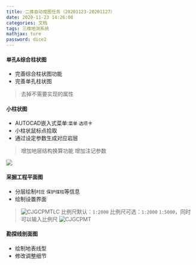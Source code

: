 ```yaml
---
title: 二维自动成图任务（20201123-20201127）
date: 2020-11-23 14:26:08
categories: 文档
tags: 三维地测系统
mathjax: ture
password: dice2
---
```


#### 单孔&综合柱状图

* 完善综合柱状图功能
* 完善单孔柱状图
> 去掉不需要实现的属性

#### 小柱状图

* AUTOCAD嵌入式菜单:`菜单` `选项卡`
* 小柱状鼠标点拾取
* 通过设定参数生成对应岩层
> 增加地层结构换算功能
> 增加注记参数

![](15955856599713.jpg)


#### 采掘工程平面图

* 分层绘制`村庄` `保护煤柱`等信息
* 绘制设置界面
> ![CJGCPMTLC](CJGCPMTLC.jpg)
> 比例尺默认：`1:2000`
> 比例尺可选：`1:2000` `1:5000`，同时可以输入比例尺
> ![CJGCPMT](CJGCPMT.jpg)


#### 勘探线剖面图

* 绘制地表线型
* 修改调整细节
